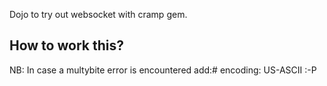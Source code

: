 Dojo to try out websocket with cramp gem.

How to work this?
-----------------
NB: In case a multybite error is encountered add:# encoding: US-ASCII :-P

